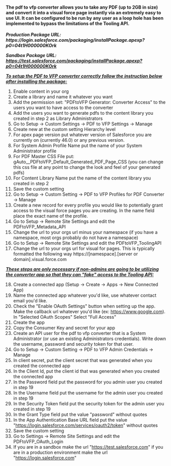 <html>
<h4>The pdf to vfp converter allows you to take any PDF (up to 2GB in size) and convert it into a visual force page instantly via an extremely
easy to use UI. 
It can be configured to be run by any user as a loop hole has been implemented to bypass the limitations of the Tooling API.</h4>

<p><b><i>Production Package URL: https://login.salesforce.com/packaging/installPackage.apexp?p0=04t1H000000KOrk

Sandbox Package URL: https://test.salesforce.com/packaging/installPackage.apexp?p0=04t1H000000KOrk</i></b></p>

<b><i><u>To setup the PDF to VFP converter correctly follow the instruction below after installing the package:</u></i></b>

1) Enable content in your org
2) Create a library and name it whatever you want
3) Add the permission set: "PDFtoVFP Generator: Converter Access" to the users you want to have access to the converter
4) Add the users you want to generate pdfs to the content library you created in step 2 as Library Administrators
5) Go to Setup -> Custom Settings -> PDF to VFP Settings -> Manage
6) Create new at the custom setting Hierarchy level
7) For apex page version put whatever version of Salesforce you are currently on (currently 46.0) or any previous version. 
8) For System Admin Profile Name put the name of your System Administrator profile
9) For PDF Master CSS File put: gAuto__PDFtoVFP_Default_Generated_PDF_Page_CSS (you can change this css file at any point to change the look and feel of your generated pdfs)
10) For Content Library Name put the name of the content library you created in step 2
11) Save the custom setting
12) Go to Setup -> Custom Setting -> PDF to VFP Profiles for PDF Converter -> Manage
13) Create a new record for every profile you would like to potentially grant access to the visual force pages you are creating. In the name field place the exact name of the profile. 
14) Go to Setup -> Remote Site Settings and edit the PDFtoVFP_Metadata_API
15) Change the url to your orgs url minus your namespace (if you have a namespace, most orgs probably do not have a namespace)
16) Go to Setup -> Remote Site Settings and edit the PDFtoVFP_ToolingAPI
17) Change the url to your orgs url for visual for pages. This is typically formatted the following way https://[namespace].[server or domain].visual.force.com


<b><i><u>These steps are only necessary if non-admins are going to be utilizing the converter app so that they can "fake" access to the Tooling API:</u></b></i>

18) Create a connected app (Setup -> Create -> Apps -> New Connected App)
19) Name the connected app whatever you'd like, use whatever contact email you'd like.
20) Check the "Enable OAuth Settings" button when setting up the app. Make the callback url whatever you'd like (ex: https://www.google.com). In "Selected OAuth Scopes" Select "Full Access"
21) Create the app
22) Copy the Consumer Key and secret for your app
23) Create an API user for the pdf to vfp converter that is a System Administrator (or use an existing Administrators credentials). Write down the username, password and security token for that user.
24) Go to Setup -> Custom Setting -> PDF to VFP Admin Credentials -> Manage
25) In client secret, put the client secret that was generated when you created the connected app
26) In the Client Id, put the client id that was generated when you created the connected app
27) In the Password field put the password for you admin user you created in step 19
28) In the Username field put the username for the admin user you created in step 19
29) In the Security Token field put the security token for the admin user you created in step 19
30) In the Grant Type field put the value "password" without quotes
31) In the App Authentication Base URL field put the value "https://login.salesforce.com/services/oauth2/token" without quotes
32) Save the custom setting
33) Go to Settings -> Remote Site Settings and edit the PDFtoVFP_OAuth_Login
34) If you are in a sandbox make the url "https://test.salesforce.com" if you are in a production environment make the url "https://login.salesforce.com"
<html>
